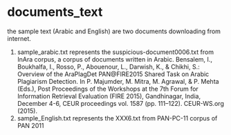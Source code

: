 # documents_text
the sample text (Arabic and English) are two documents downloading from internet.
1. sample_arabic.txt represents the suspicious-document0006.txt from InAra corpus, a corpus of documents written in Arabic. Bensalem, I., Boukhalfa, I., Rosso, P., Abouenour, L., Darwish, K., & Chikhi, S.: Overview of the AraPlagDet PAN@FIRE2015 Shared Task on Arabic Plagiarism   Detection. In P. Majumder, M. Mitra, M. Agrawal, & P. Mehta (Eds.), Post Proceedings of the Workshops at the 7th Forum for Information Retrieval Evaluation (FIRE 2015), Gandhinagar, India, December 4-6, CEUR proceedings vol. 1587 (pp. 111–122). CEUR-WS.org (2015).
2. sample_English.txt represents the XXX6.txt from PAN-PC-11 corpus of PAN 2011
